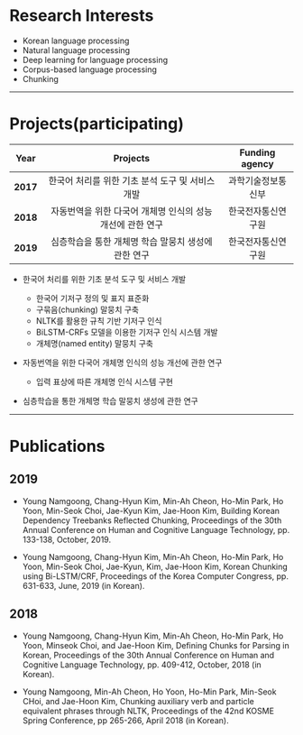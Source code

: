 # Research Interests
* Korean language processing
* Natural language processing
* Deep learning for language processing
* Corpus-based language processing
* Chunking

***
# Projects(participating)

|  <center>Year</center> |  <center>Projects</center> |  <center>Funding agency</center> |
|:--------:|:--------:|:--------:|
|**2017** | <center>한국어 처리를 위한 기초 분석 도구 및 서비스 개발</center> |<center>과학기술정보통신부</center>|
|**2018** | <center>자동번역을 위한 다국어 개체명 인식의 성능 개선에 관한 연구</center> |<center>한국전자통신연구원</center>|
|**2019** | <center>심층학습을 통한 개체명 학습 말뭉치 생성에 관한 연구</center> |<center>한국전자통신연구원</center>|

* 한국어 처리를 위한 기초 분석 도구 및 서비스 개발
  * 한국어 기저구 정의 및 표지 표준화
  * 구묶음(chunking) 말뭉치 구축
  * NLTK를 활용한 규칙 기반 기저구 인식
  * BiLSTM-CRFs 모델을 이용한 기저구 인식 시스템 개발
  * 개체명(named entity) 말뭉치 구축

* 자동번역을 위한 다국어 개체명 인식의 성능 개선에 관한 연구
  * 입력 표상에 따른 개체명 인식 시스템 구현

* 심층학습을 통한 개체명 학습 말뭉치 생성에 관한 연구

***
# Publications

## 2019
* Young Namgoong, Chang-Hyun Kim, Min-Ah Cheon, Ho-Min Park, Ho Yoon, Min-Seok Choi, Jae-Kyun Kim, Jae-Hoon Kim, Building Korean Dependency Treebanks Reflected Chunking, Proceedings of the 30th Annual Conference on Human and Cognitive Language Technology, pp. 133-138, October, 2019. 

* Young Namgoong, Chang-Hyun Kim, Min-Ah Cheon, Ho-Min Park, Ho Yoon, Min-Seok Choi, Jae-Kyun, Kim, Jae-Hoon Kim, Korean Chunking using Bi-LSTM/CRF, Proceedings of the Korea Computer Congress, pp. 631-633, June, 2019 (in Korean).

## 2018
* Young Namgoong, Chang-Hyun Kim, Min-Ah Cheon, Ho-Min Park, Ho Yoon, Minseok Choi, and Jae-Hoon Kim, Defining Chunks for Parsing in Korean, Proceedings of the 30th Annual Conference on Human and Cognitive Language Technology, pp. 409-412, October, 2018 (in Korean).

* Young Namgoong, Min-Ah Cheon,  Ho Yoon, Ho-Min Park,  Min-Seok CHoi, and Jae-Hoon Kim, Chunking auxiliary verb and particle equivalent phrases through NLTK,  Proceedings of the 42nd KOSME Spring Conference, pp 265-266, April 2018 (in Korean).
